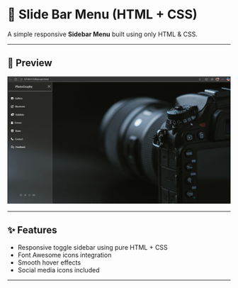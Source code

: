 # 📂 Slide Bar Menu (HTML + CSS)

A simple responsive **Sidebar Menu** built using only HTML & CSS.

---

## 📸 Preview
![Sidebar Menu Screenshot](slidebar.png)

---

## ✨ Features
- Responsive toggle sidebar using pure HTML + CSS  
- Font Awesome icons integration  
- Smooth hover effects  
- Social media icons included  

---
